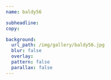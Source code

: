 ```yaml
---
name: baldy56

subheadline:
copy:

background:
  url_path: /img/gallery/baldy56.jpg
  blur: false
  overlay:
  pattern: false
  parallax: false
---
```

